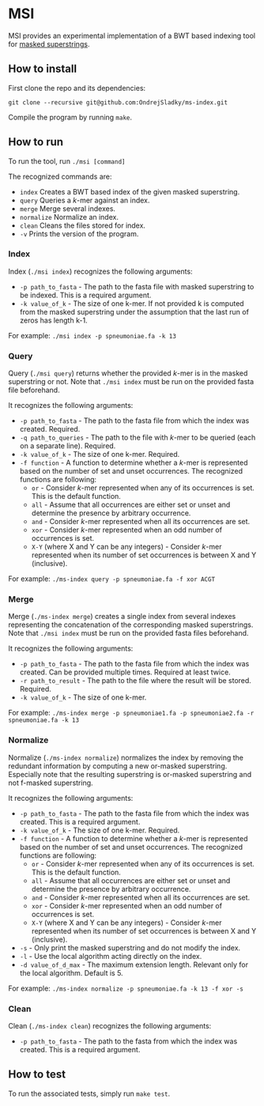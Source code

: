 # MSI

MSI provides an experimental implementation of a BWT based indexing tool for
[masked superstrings](https://doi.org/10.1101/2023.02.01.526717).

## How to install

First clone the repo and its dependencies:

```
git clone --recursive git@github.com:OndrejSladky/ms-index.git
```

Compile the program by running `make`.

## How to run

To run the tool, run `./msi [command]`

The recognized commands are:

- `index` Creates a BWT based index of the given masked superstring.
- `query` Queries a $k$-mer against an index.
- `merge` Merge several indexes.
- `normalize` Normalize an index.
- `clean` Cleans the files stored for index.
- `-v`    Prints the version of the program.

### Index

Index (`./msi index`) recognizes the following arguments:

- `-p path_to_fasta` - The path to the fasta file with masked superstring to be indexed. This is a required argument.
- `-k value_of_k`    - The size of one k-mer. If not provided k is computed from the masked superstring under the assumption that the last run of zeros has length k-1.

For example: `./msi index -p spneumoniae.fa -k 13` 

### Query

Query (`./msi query`) returns whether the provided $k$-mer is in the masked superstring or not.
Note that `./msi index` must be run on the provided fasta file beforehand.

It recognizes the following arguments:

- `-p path_to_fasta` - The path to the fasta file from which the index was created. Required.
- `-q path_to_queries` - The path to the file with $k$-mer to be queried (each on a separate line). Required.
- `-k value_of_k`    - The size of one k-mer. Required.
- `-f function`      - A function to determine whether a $k$-mer
is represented based on the number of set and unset occurrences.
The recognized functions are following:
  - `or`  - Consider $k$-mer represented when any of its occurrences is set. This is the default function.
  - `all` - Assume that all occurrences are either set or unset and determine the presence by arbitrary occurrence.
  - `and` - Consider $k$-mer represented when all its occurrences are set.
  - `xor` - Consider $k$-mer represented when an odd number of occurrences is set.
  - `X-Y` (where X and Y can be any integers) - Consider $k$-mer represented when its number of set occurrences is between X and Y (inclusive).

For example: `./ms-index query -p spneumoniae.fa -f xor ACGT`

### Merge

Merge (`./ms-index merge`) creates a single index from several indexes representing the concatenation of the
corresponding masked superstrings.
Note that `./msi index` must be run on the provided fasta files beforehand.

It recognizes the following arguments:

- `-p path_to_fasta` - The path to the fasta file from which the index was created. Can be provided multiple times. Required at least twice.
- `-r path_to_result` - The path to the file where the result will be stored. Required.
- `-k value_of_k`    - The size of one k-mer.

For example: `./ms-index merge -p spneumoniae1.fa -p spneumoniae2.fa -r spneumoniae.fa -k 13`

### Normalize

Normalize (`./ms-index normalize`) normalizes the index by removing the redundant information by computing a new or-masked superstring.
Especially note that the resulting superstring is or-masked superstring and not f-masked superstring.

It recognizes the following arguments:

- `-p path_to_fasta` - The path to the fasta file from which the index was created. This is a required argument.
- `-k value_of_k`    - The size of one k-mer. Required.
- `-f function`      - A function to determine whether a $k$-mer is represented based on the number of set and unset occurrences.
  The recognized functions are following:
  - `or`  - Consider $k$-mer represented when any of its occurrences is set. This is the default function.
  - `all` - Assume that all occurrences are either set or unset and determine the presence by arbitrary occurrence.
  - `and` - Consider $k$-mer represented when all its occurrences are set.
  - `xor` - Consider $k$-mer represented when an odd number of occurrences is set.
  - `X-Y` (where X and Y can be any integers) - Consider $k$-mer represented when its number of set occurrences is between X and Y (inclusive).
- `-s`                - Only print the masked superstring and do not modify the index.
- `-l`                - Use the local algorithm acting directly on the index.
- `-d value_of_d_max` - The maximum extension length. Relevant only for the local algorithm. Default is 5.

For example: `./ms-index normalize -p spneumoniae.fa -k 13 -f xor -s`

### Clean

Clean (`./ms-index clean`) recognizes the following arguments:

- `-p path_to_fasta` - The path to the fasta from which the index was created. This is a required argument.


## How to test

To run the associated tests, simply run `make test`.

